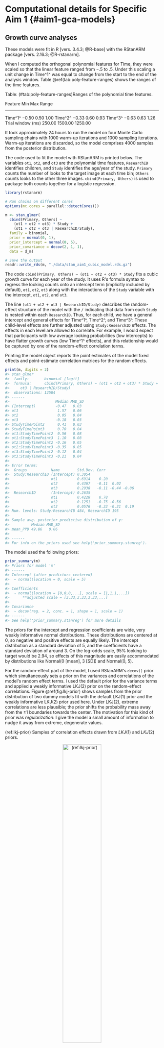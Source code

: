 
Computational details for Specific Aim 1 {#aim1-gca-models}
========================================================================





Growth curve analyses
------------------------------------------------------------------------

These models were fit in R [vers. 3.4.3; @R-base] with the RStanARM package
[vers. 2.16.3; @R-rstanarm].

When I computed the orthogonal polynomial features for Time, they were
scaled so that the linear feature ranged from −.5 to .5. Under this
scaling a unit change in Time^1^ was equal to change from the start to
the end of the analysis window. Table \@ref(tab:poly-feature-ranges) shows
the ranges of the time features.


Table: (\#tab:poly-feature-ranges)Ranges of the polynomial time features.

Feature                      Min       Max     Range
------------------  ------------  --------  --------
Time^1^              &minus;0.50      0.50      1.00
Time^2^              &minus;0.33      0.60      0.93
Time^3^              &minus;0.63      0.63      1.26
Trial window (ms)         250.00   1500.00   1250.00

It took approximately 24 hours to run the model on four Monte Carlo
sampling chains with 1000 warm-up iterations and 1000 sampling
iterations. Warm-up iterations are discarded, so the model
comprises 4000 samples from the posterior distribution.

The code used to fit the model with RStanARM is printed below. The
variables `ot1`, `ot2`, and `ot3` are the polynomial time features,
`ResearchID` identifies children, and `Study` identifies the age/year of
the study. `Primary` counts the number of looks to the target image at
each time bin; `Others` counts looks to the other three images.
`cbind(Primary, Others)` is used to package both counts together for a
logistic regression.


```r
library(rstanarm)

# Run chains on different cores
options(mc.cores = parallel::detectCores())

m <- stan_glmer(
  cbind(Primary, Others) ~
    (ot1 + ot2 + ot3) * Study +
    (ot1 + ot2 + ot3 | ResearchID/Study),
  family = binomial,
  prior = normal(0, 1),
  prior_intercept = normal(0, 5),
  prior_covariance = decov(2, 1, 1),
  data = d_m)

# Save the output
readr::write_rds(m, "./data/stan_aim1_cubic_model.rds.gz")
```

The code `cbind(Primary, Others) ~ (ot1 + ot2 + ot3) * Study` fits a
cubic growth curve for each year of the study. It uses R's
formula syntax to regress the looking counts onto an intercept term
(implicitly included by default), `ot1`, `ot2`, `ot3` along with the
interactions of the `Study` variable with the intercept, `ot1`, `ot2`,
and `ot3`. 

The line `(ot1 + ot2 + ot3 | ResearchID/Study)` describes the
random-effect structure of the model with the `/` indicating that data
from each `Study` is nested within each `ResearchID`. Thus, for each
child, we have a general intercept and general effects for Time^1^,
Time^2^, and Time^3^. These child-level effects are further adjusted
using `Study:ResearchID` effects. The effects in each level are allowed
to correlate. For example, I would expect that participants with low
average looking probabilities (low intercepts) to have flatter growth
curves (low Time^1^ effects), and this relationship would be captured by
one of the random-effect correlation terms. 

Printing the model object reports the point estimates of the model fixed
effects and point-estimate correlation matrices for the random effects.




```r
print(m, digits = 2)
#> stan_glmer
#>  family:       binomial [logit]
#>  formula:      cbind(Primary, Others) ~ (ot1 + ot2 + ot3) * Study + (ot1 + ot2 + 
#> 	   ot3 | ResearchID/Study)
#>  observations: 12584
#> ------
#>                     Median MAD_SD
#> (Intercept)         -0.47   0.03 
#> ot1                  1.57   0.06 
#> ot2                  0.05   0.04 
#> ot3                 -0.18   0.03 
#> StudyTimePoint2      0.41   0.03 
#> StudyTimePoint3      0.70   0.04 
#> ot1:StudyTimePoint2  0.56   0.08 
#> ot1:StudyTimePoint3  1.10   0.08 
#> ot2:StudyTimePoint2 -0.16   0.05 
#> ot2:StudyTimePoint3 -0.35   0.05 
#> ot3:StudyTimePoint2 -0.12   0.04 
#> ot3:StudyTimePoint3 -0.21   0.04 
#> 
#> Error terms:
#>  Groups           Name        Std.Dev. Corr             
#>  Study:ResearchID (Intercept) 0.3054                    
#>                   ot1         0.6914    0.20            
#>                   ot2         0.4367   -0.11  0.02      
#>                   ot3         0.2938   -0.11 -0.44 -0.06
#>  ResearchID       (Intercept) 0.2635                    
#>                   ot1         0.4228    0.78            
#>                   ot2         0.1251   -0.75 -0.56      
#>                   ot3         0.0576   -0.23 -0.31  0.19
#> Num. levels: Study:ResearchID 484, ResearchID 195 
#> 
#> Sample avg. posterior predictive distribution of y:
#>          Median MAD_SD
#> mean_PPD 49.86   0.06 
#> 
#> ------
#> For info on the priors used see help('prior_summary.stanreg').
```

The model used the following priors:


```r
prior_summary(m)
#> Priors for model 'm' 
#> ------
#> Intercept (after predictors centered)
#>  ~ normal(location = 0, scale = 5)
#> 
#> Coefficients
#>  ~ normal(location = [0,0,0,...], scale = [1,1,1,...])
#>      **adjusted scale = [3.33,3.33,3.33,...]
#> 
#> Covariance
#>  ~ decov(reg. = 2, conc. = 1, shape = 1, scale = 1)
#> ------
#> See help('prior_summary.stanreg') for more details
```

The priors for the intercept and regression coefficients are wide, very
weakly informative normal distributions. These distributions are
centered at 0, so negative and positive effects are equally likely. The
intercept distribution as a standard deviation of 5, and the
coefficients have a standard deviation of around 3. On the log-odds
scale, 95% looking to target would be 2.94, so effects of this magnitude
are easily accommodated by distributions like 
Normal(0 [mean], 3 [SD]) and Normal(0, 5).

For the random-effect part of the model, I used RStanARM's `decov()`
prior which simultaneously sets a prior on the variances and
correlations of the model's random effect terms. I used the default
prior for the variance terms and applied a weakly informative LKJ(2)
prior on the random-effect correlations. Figure \@ref(fig:lkj-prior)
shows samples from the prior distribution of two dummy models fit with
the default LKJ(1) prior and the weakly informative LKJ(2) prior used
here. Under LKJ(2), extreme correlations are less plausible; the prior
shifts the probability mass away from the ±1 boundaries towards the
center. The motivation for this kind of prior was *regularization*: I
give the model a small amount of information to nudge it away from
extreme, degenerate values.

(ref:lkj-prior) Samples of correlation effects drawn from *LKJ*(1) and *LKJ*(2) priors. 

<div class="figure" style="text-align: center">
<img src="92-app-aim1-models_files/figure-html/lkj-prior-1.png" alt="(ref:lkj-prior)" width="50%" />
<p class="caption">(\#fig:lkj-prior)(ref:lkj-prior)</p>
</div>

Summary of the familiar word recognition model with diagnostics and 90%
uncertainty intervals:


```r
# the last 20 column names are the random effects
ranef_names <- tail(colnames(as_tibble(m)), 20)

summary(
  object = m, 
  pars = c("alpha", "beta", ranef_names),
  probs = c(.05, .95),
  digits = 3)
#> 
#> Model Info:
#> 
#>  function:     stan_glmer
#>  family:       binomial [logit]
#>  formula:      cbind(Primary, Others) ~ (ot1 + ot2 + ot3) * Study + (ot1 + ot2 + 
#> 	   ot3 | ResearchID/Study)
#>  algorithm:    sampling
#>  priors:       see help('prior_summary')
#>  sample:       4000 (posterior sample size)
#>  observations: 12584
#>  groups:       Study:ResearchID (484), ResearchID (195)
#> 
#> Estimates:
#>                                                   mean   sd     5%     95% 
#> (Intercept)                                     -0.469  0.032 -0.523 -0.419
#> ot1                                              1.575  0.066  1.465  1.682
#> ot2                                              0.048  0.038 -0.014  0.110
#> ot3                                             -0.175  0.026 -0.218 -0.130
#> StudyTimePoint2                                  0.410  0.035  0.355  0.468
#> StudyTimePoint3                                  0.697  0.035  0.641  0.757
#> ot1:StudyTimePoint2                              0.565  0.079  0.437  0.695
#> ot1:StudyTimePoint3                              1.099  0.080  0.968  1.233
#> ot2:StudyTimePoint2                             -0.157  0.052 -0.242 -0.073
#> ot2:StudyTimePoint3                             -0.354  0.053 -0.443 -0.267
#> ot3:StudyTimePoint2                             -0.121  0.036 -0.181 -0.061
#> ot3:StudyTimePoint3                             -0.213  0.036 -0.275 -0.155
#> Sigma[Study:ResearchID:(Intercept),(Intercept)]  0.093  0.008  0.081  0.107
#> Sigma[Study:ResearchID:ot1,(Intercept)]          0.042  0.013  0.022  0.064
#> Sigma[Study:ResearchID:ot2,(Intercept)]         -0.015  0.008 -0.029 -0.001
#> Sigma[Study:ResearchID:ot3,(Intercept)]         -0.010  0.005 -0.019 -0.001
#> Sigma[Study:ResearchID:ot1,ot1]                  0.478  0.043  0.411  0.551
#> Sigma[Study:ResearchID:ot2,ot1]                  0.006  0.019 -0.026  0.036
#> Sigma[Study:ResearchID:ot3,ot1]                 -0.089  0.013 -0.111 -0.069
#> Sigma[Study:ResearchID:ot2,ot2]                  0.191  0.015  0.166  0.217
#> Sigma[Study:ResearchID:ot3,ot2]                 -0.007  0.008 -0.019  0.005
#> Sigma[Study:ResearchID:ot3,ot3]                  0.086  0.008  0.074  0.099
#> Sigma[ResearchID:(Intercept),(Intercept)]        0.069  0.012  0.051  0.090
#> Sigma[ResearchID:ot1,(Intercept)]                0.087  0.018  0.060  0.117
#> Sigma[ResearchID:ot2,(Intercept)]               -0.025  0.009 -0.040 -0.011
#> Sigma[ResearchID:ot3,(Intercept)]               -0.004  0.004 -0.011  0.003
#> Sigma[ResearchID:ot1,ot1]                        0.179  0.043  0.113  0.252
#> Sigma[ResearchID:ot2,ot1]                       -0.030  0.015 -0.056 -0.006
#> Sigma[ResearchID:ot3,ot1]                       -0.008  0.008 -0.022  0.004
#> Sigma[ResearchID:ot2,ot2]                        0.016  0.008  0.005  0.030
#> Sigma[ResearchID:ot3,ot2]                        0.001  0.002 -0.002  0.006
#> Sigma[ResearchID:ot3,ot3]                        0.003  0.002  0.001  0.008
#> 
#> Diagnostics:
#>                                                 mcse  Rhat  n_eff
#> (Intercept)                                     0.001 1.005 1086 
#> ot1                                             0.002 1.004  857 
#> ot2                                             0.001 1.006  842 
#> ot3                                             0.001 1.002 1156 
#> StudyTimePoint2                                 0.001 1.007 1034 
#> StudyTimePoint3                                 0.001 1.006  959 
#> ot1:StudyTimePoint2                             0.003 1.014  674 
#> ot1:StudyTimePoint3                             0.003 1.005  934 
#> ot2:StudyTimePoint2                             0.002 1.003  836 
#> ot2:StudyTimePoint3                             0.002 1.006  762 
#> ot3:StudyTimePoint2                             0.001 1.003 1183 
#> ot3:StudyTimePoint3                             0.001 1.001 1390 
#> Sigma[Study:ResearchID:(Intercept),(Intercept)] 0.000 1.002 1093 
#> Sigma[Study:ResearchID:ot1,(Intercept)]         0.001 1.009  475 
#> Sigma[Study:ResearchID:ot2,(Intercept)]         0.000 1.023  323 
#> Sigma[Study:ResearchID:ot3,(Intercept)]         0.000 1.003  792 
#> Sigma[Study:ResearchID:ot1,ot1]                 0.002 1.003  547 
#> Sigma[Study:ResearchID:ot2,ot1]                 0.001 1.013  277 
#> Sigma[Study:ResearchID:ot3,ot1]                 0.000 1.005  806 
#> Sigma[Study:ResearchID:ot2,ot2]                 0.001 1.010  665 
#> Sigma[Study:ResearchID:ot3,ot2]                 0.000 1.001 1131 
#> Sigma[Study:ResearchID:ot3,ot3]                 0.000 1.004 1220 
#> Sigma[ResearchID:(Intercept),(Intercept)]       0.000 1.004  913 
#> Sigma[ResearchID:ot1,(Intercept)]               0.001 1.008  636 
#> Sigma[ResearchID:ot2,(Intercept)]               0.001 1.026  307 
#> Sigma[ResearchID:ot3,(Intercept)]               0.000 1.006  711 
#> Sigma[ResearchID:ot1,ot1]                       0.003 1.010  261 
#> Sigma[ResearchID:ot2,ot1]                       0.001 1.021  242 
#> Sigma[ResearchID:ot3,ot1]                       0.000 1.006  331 
#> Sigma[ResearchID:ot2,ot2]                       0.000 1.037  257 
#> Sigma[ResearchID:ot3,ot2]                       0.000 1.009  439 
#> Sigma[ResearchID:ot3,ot3]                       0.000 1.007  340 
#> 
#> For each parameter, mcse is Monte Carlo standard error, n_eff is a crude measure of effective sample size, and Rhat is the potential scale reduction factor on split chains (at convergence Rhat=1).
```





Generalized additive models
------------------------------------------------------------------------

To model the looks to the competitor images, I used generalized additive
(mixed) models. The models were fit in R (vers. 3.4.3) using the mgcv R
package [vers. 1.8.23; @Wood2017] with support from tools in the
itsadug R package [vers. 2.3; @itsadug].

I will briefly walk through the code used to fit one of these models in
order to articulate the modeling decisions at play. I first convert
the categorical variables into the right types, so that the model can 
fit difference smooths.


```r
# Create a Study dummy variabe with Age 4 as the reference level
phon_d$S <- factor(phon_d$Study, c("TimePoint2", "TimePoint1", "TimePoint3"))

# Convert the ResearchID into a factor
phon_d$R <- as.factor(phon_d$ResearchID)

# Convert the Study factor (phon_d$S) into an ordered factor.
# This step is needed for the ti model estimate difference smooths.
phon_d$S2 <- as.ordered(phon_d$S)
contrasts(phon_d$S2) <- "contr.treatment"
contrasts(phon_d$S2)
```

I fit the generalized additive model with the code below. The outcome
`elog` is the empirical log-odds of looking to the phonological
competitor relative to the unrelated word.


```r
library(mgcv)

phon_gam <- bam(
  elog ~ S2 +
    s(Time) + s(Time, by = S2) +
    s(Time, R, bs = "fs", m = 1, k = 5),
  data = phon_d)

# Save the output
readr::write_rds(phon_gam, "./data/aim1-phon-random-smooths.rds.gz")
```

There is just one parametric term: `S2`. The term computes the average
effect of each study with Age 4 serving as the reference condition (and
as the model intercept).

Next come the smooth terms. `s(Time)` fits the shape of Time for the
reference condition (Age 4). `s(Time, by = S2)` fits the difference
smooths for Age 3 versus Age 4 and Age 5 versus Age 4. 
`s(Time, R, bs = "fs", m = 1, k = 5)` fits a smooth for each participant
(`R`). `bs = "fs"` means that the model should use a factor smooth
(`fs`) basis (`bs`)---that is, a "random effect" smooth for each
participant. `m = 1` changes the smoothness penalty so that the
random effects are pulled towards the group average; @Winter2016 and
@Baayen2016 suggest using this option. `k = 5` means to use 5 knots (`k`)
for the basis function. The other smooths use the default number of
knots (10). I used fewer knots for the by-child smooths because of
limited data. As a result, these smooths capture by-child variation by
making coarse adjustments to study-level growth curves. 

Summary of the phonological model:




```r
m_p <- readr::read_rds("./data/aim1-phon-random-smooths.rds.gz")
summary(m_p)
#> 
#> Family: gaussian 
#> Link function: identity 
#> 
#> Formula:
#> elog ~ S2 + s(Time) + s(Time, by = S2) + s(Time, R, bs = "fs", 
#>     m = 1, k = 5)
#> 
#> Parametric coefficients:
#>               Estimate Std. Error t value Pr(>|t|)    
#> (Intercept)   0.159200   0.048807   3.262  0.00111 ** 
#> S2TimePoint1 -0.002641   0.013840  -0.191  0.84864    
#> S2TimePoint3  0.151073   0.013601  11.107  < 2e-16 ***
#> ---
#> Signif. codes:  0 '***' 0.001 '**' 0.01 '*' 0.05 '.' 0.1 ' ' 1
#> 
#> Approximate significance of smooth terms:
#>                          edf  Ref.df     F  p-value    
#> s(Time)                7.277   8.165 10.61 3.51e-15 ***
#> s(Time):S2TimePoint1   5.478   6.590 17.10  < 2e-16 ***
#> s(Time):S2TimePoint3   1.001   1.002 17.86 2.37e-05 ***
#> s(Time,R)            852.928 974.000 12.97  < 2e-16 ***
#> ---
#> Signif. codes:  0 '***' 0.001 '**' 0.01 '*' 0.05 '.' 0.1 ' ' 1
#> 
#> R-sq.(adj) =  0.311   Deviance explained = 33.1%
#> fREML =  41726  Scale est. = 0.8629    n = 30008
```

Summary of the semantic model:


```r
m_s <- readr::read_rds("./data/aim1-semy-random-smooths.rds.gz")
summary(m_s)
#> 
#> Family: gaussian 
#> Link function: identity 
#> 
#> Formula:
#> elog ~ S2 + s(Time) + s(Time, by = S2) + s(Time, R, bs = "fs", 
#>     m = 1, k = 5)
#> 
#> Parametric coefficients:
#>              Estimate Std. Error t value Pr(>|t|)    
#> (Intercept)   0.43878    0.04907   8.943  < 2e-16 ***
#> S2TimePoint1 -0.13985    0.01352 -10.345  < 2e-16 ***
#> S2TimePoint3  0.06486    0.01329   4.881 1.06e-06 ***
#> ---
#> Signif. codes:  0 '***' 0.001 '**' 0.01 '*' 0.05 '.' 0.1 ' ' 1
#> 
#> Approximate significance of smooth terms:
#>                          edf  Ref.df      F  p-value    
#> s(Time)                7.038   7.988 11.018 1.16e-15 ***
#> s(Time):S2TimePoint1   1.001   1.001  0.387 0.534636    
#> s(Time):S2TimePoint3   3.739   4.623  4.909 0.000323 ***
#> s(Time,R)            867.572 974.000 15.750  < 2e-16 ***
#> ---
#> Signif. codes:  0 '***' 0.001 '**' 0.01 '*' 0.05 '.' 0.1 ' ' 1
#> 
#> R-sq.(adj) =  0.379   Deviance explained = 39.7%
#> fREML =  42860  Scale est. = 0.85001   n = 30976
```

